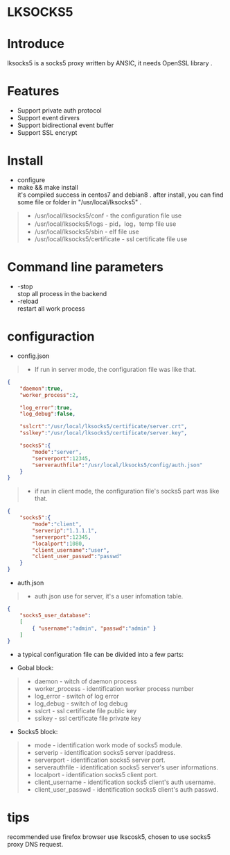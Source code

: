 # LKSOCKS5

# Introduce
lksocks5 is a socks5 proxy written by ANSIC, it needs OpenSSL library .
# Features
* Support private auth protocol
* Support event dirvers
* Support bidirectional event buffer
* Support SSL encrypt

# Install
*  configure
*  make && make install </br>
it's compiled success in centos7 and debian8 .
after install, you can find some file or folder in "/usr/local/lksocks5" .
> * /usr/local/lksocks5/conf - the configuration file use
> * /usr/local/lksocks5/logs - pid，log，temp file use
> * /usr/local/lksocks5/sbin - elf file use
> * /usr/local/lksocks5/certificate - ssl certificate file use

# Command line parameters
* -stop </br>
stop all process in the backend</br>
* -reload </br>
restart all work process

# configuraction
* config.json 
 > * If run in server mode, the configuration file was like that.
 
```json
{
	"daemon":true,
	"worker_process":2,

	"log_error":true,
	"log_debug":false,

	"sslcrt":"/usr/local/lksocks5/certificate/server.crt",
	"sslkey":"/usr/local/lksocks5/certificate/server.key",

	"socks5":{
		"mode":"server",
		"serverport":12345,
		"serverauthfile":"/usr/local/lksocks5/config/auth.json"
	}
}
```

> * if run in client mode, the configuration file's socks5 part was like that.

``` json
{
	"socks5":{
		"mode":"client",
		"serverip":"1.1.1.1",
		"serverport":12345,
		"localport":1080,
		"client_username":"user",
		"client_user_passwd":"passwd"
	}
}
```

* auth.json 
> * auth.json use for server, it's a user infomation table.

``` json
{
	"socks5_user_database":
	[
		{ "username":"admin", "passwd":"admin" }
	]
}
```
* a typical configuration file can be  divided into a few parts:

* Gobal block:
> * daemon - witch of daemon process
> * worker_process - identification worker process number
> * log_error - switch of log error
> * log_debug - switch of log debug
> * sslcrt - ssl certificate file public key
> * sslkey - ssl certificate file private key

* Socks5 block:
> * mode - identification work mode of socks5 module.
> * serverip - identification socks5 server ipaddress.
> * serverport - identification socks5 server port.
> * serverauthfile - identification socks5 server's user informations.
> * localport - identification socks5 client port.
> * client_username - identification socks5 client's auth username.
> * client_user_passwd - identification socks5 client's auth passwd.

# tips
recommended use firefox browser use lkscosk5, chosen to use socks5 proxy DNS request.
